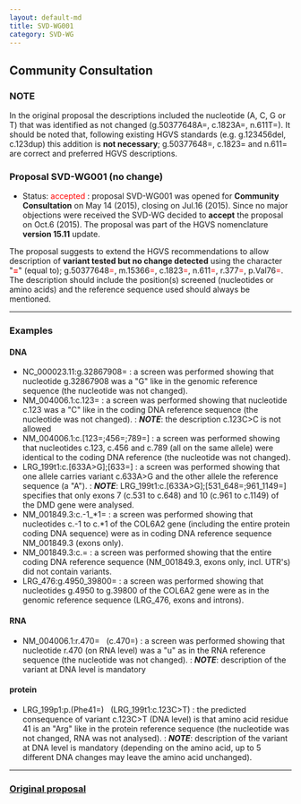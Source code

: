 ```yaml
---
layout: default-md
title: SVD-WG001
category: SVD-WG
---
```


## Community Consultation

### NOTE

In the original proposal the descriptions included the nucleotide (A, C, G or T) that was identified as not changed (g.50377648A=, c.1823A=, n.611T=). It should be noted that, following existing HGVS standards (e.g. g.123456del, c.123dup) this addition is **not necessary**; g.50377648=, c.1823= and n.611= are correct and preferred HGVS descriptions.

### Proposal SVD-WG001 (no change)

*	Status: <font color="red">accepted</font>
	:	proposal SVD-WG001 was opened for **Community Consultation** on May 14 (2015), closing on Jul.16 (2015). Since no major objections were received the SVD-WG decided to **accept** the proposal on Oct.6 (2015). The proposal was part of the HGVS nomenclature **version 15.11** update.

The proposal suggests to extend the HGVS recommendations to allow description of **variant tested but no change detected** using the character "**<font color="red">=</font>**" (equal to); g.50377648<font color="red">=</font>, m.15366<font color="red">=</font>, c.1823<font color="red">=</font>, n.611<font color="red">=</font>, r.377<font color="red">=</font>, p.Val76<font color="red">=</font>. The description should include the position(s) screened (nucleotides or amino acids) and the reference sequence used should always be mentioned.

* * *

### Examples

#### DNA

*	NC\_000023.11:g.32867908=
	:	a screen was performed showing that nucleotide g.32867908 was a "G" like in the genomic reference sequence (the nucleotide was not changed).
*	NM\_004006.1:c.123=
	:	a screen was performed showing that nucleotide c.123 was a "C" like in the coding DNA reference sequence (the nucleotide was not changed).
	:	_**NOTE**_: the description c.123C>C is not allowed
*	NM\_004006.1:c.[123=;456=;789=]
	:	a screen was performed showing that nucleotides c.123, c.456 and c.789 (all on the same allele) were identical to the coding DNA reference (the nucleotide was not changed).
*	LRG\_199t1:c.[633A>G];[633=]
	:	a screen was performed showing that one allele carries variant c.633A>G and the other allele the reference sequence (a "A").
	:	_**NOTE**_: LRG\_199t1:c.[633A>G];[531\_648=;961\_1149=] specifies that only exons 7 (c.531 to c.648) and 10 (c.961 to c.1149) of the DMD gene were analysed.
*	NM\_001849.3:c.-1\_\*1=
	:	a screen was performed showing that nucleotides c.-1 to c.\*1 of the COL6A2 gene (including the entire protein coding DNA sequence) were as in coding DNA reference sequence NM\_001849.3 (exons only).
*	NM\_001849.3:c.=
	:	a screen was performed showing that the entire coding DNA reference sequence (NM\_001849.3, exons only, incl. UTR's) did not contain variants.
*	LRG\_476:g.4950\_39800=
	:	a screen was performed showing that nucleotides g.4950 to g.39800 of the COL6A2 gene were as in the genomic reference sequence (LRG\_476, exons and introns).

#### RNA

*	NM\_004006.1:r.470= &nbsp; (c.470=)
	:	a screen was performed showing that nucleotide r.470 (on RNA level) was a "u" as in the RNA reference sequence (the nucleotide was not changed).
	:	_**NOTE**_: description of the variant at DNA level is mandatory 

#### protein

*	LRG\_199p1:p.(Phe41=) &nbsp; (LRG\_199t1:c.123C>T)
	:	the predicted consequence of variant c.123C>T (DNA level) is that amino acid residue 41 is an "Arg" like in the protein reference sequence (the nucleotide was not changed, RNA was not analysed).
	:	_**NOTE**_: description of the variant at DNA level is mandatory (depending on the amino acid, up to 5 different DNA changes may leave the amino acid unchanged).
	
* * *

### [Original proposal](http://www.hgvs.org/mutnomen/comments001.html)
